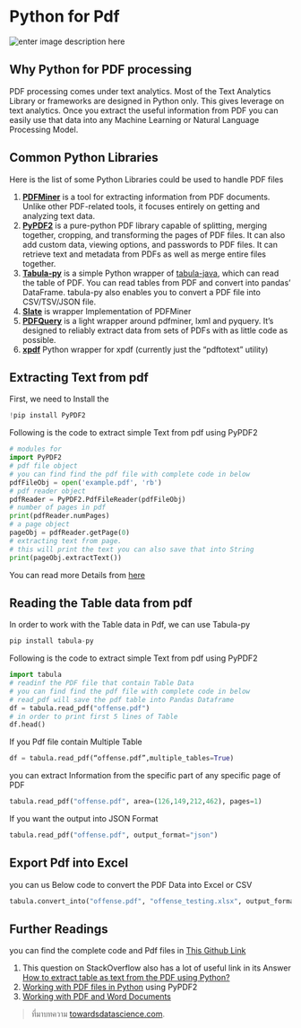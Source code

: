 
Python for Pdf
===
![enter image description here](https://miro.medium.com/proxy/1*F1oFCwu6_4ork7pWE__IIg.jpeg)

## Why Python for PDF processing

PDF processing comes under text analytics. Most of the Text Analytics Library or frameworks are designed in Python only. This gives leverage on text analytics. Once you extract the useful information from PDF you can easily use that data into any Machine Learning or Natural Language Processing Model.

## Common Python Libraries

Here is the list of some Python Libraries could be used to handle PDF files

1.  [**PDFMiner**](https://github.com/euske/pdfminer) is a tool for extracting information from PDF documents. Unlike other PDF-related tools, it focuses entirely on getting and analyzing text data.
2.  [**PyPDF2**](https://github.com/mstamy2/PyPDF2) is a pure-python PDF library capable of splitting, merging together, cropping, and transforming the pages of PDF files. It can also add custom data, viewing options, and passwords to PDF files. It can retrieve text and metadata from PDFs as well as merge entire files together.
3.  [**Tabula-py**](https://github.com/chezou/tabula-py)  is a simple Python wrapper of  [tabula-java](https://github.com/tabulapdf/tabula-java), which can read the table of PDF. You can read tables from PDF and convert into pandas’ DataFrame. tabula-py also enables you to convert a PDF file into CSV/TSV/JSON file.
4.  [**Slate**](https://github.com/timClicks/slate) is wrapper Implementation of PDFMiner
5.  [**PDFQuery**](https://github.com/jcushman/pdfquery) is a light wrapper around pdfminer, lxml and pyquery. It’s designed to reliably extract data from sets of PDFs with as little code as possible.
6.  [**xpdf**](https://github.com/ecatkins/xpdf_python) Python wrapper for xpdf (currently just the “pdftotext” utility)

## Extracting Text from pdf

First, we need to Install the
```py
!pip install PyPDF2
```
Following is the code to extract simple Text from pdf using PyPDF2
```py
# modules for 
import PyPDF2
# pdf file object
# you can find find the pdf file with complete code in below
pdfFileObj = open('example.pdf', 'rb')
# pdf reader object
pdfReader = PyPDF2.PdfFileReader(pdfFileObj)
# number of pages in pdf
print(pdfReader.numPages)
# a page object
pageObj = pdfReader.getPage(0)
# extracting text from page.
# this will print the text you can also save that into String
print(pageObj.extractText())
```
You can read more Details from  [here](https://www.geeksforgeeks.org/working-with-pdf-files-in-python/)

## Reading the Table data from pdf

In order to work with the Table data in Pdf, we can use Tabula-py
```py
pip install tabula-py
```
Following is the code to extract simple Text from pdf using PyPDF2
```py
import tabula
# readinf the PDF file that contain Table Data
# you can find find the pdf file with complete code in below
# read_pdf will save the pdf table into Pandas Dataframe
df = tabula.read_pdf("offense.pdf")
# in order to print first 5 lines of Table
df.head()
```
If you Pdf file contain Multiple Table
```py
df = tabula.read_pdf(“offense.pdf”,multiple_tables=True)
```
you can extract Information from the specific part of any specific page of PDF
```py
tabula.read_pdf("offense.pdf", area=(126,149,212,462), pages=1)
```
If you want the output into JSON Format
```py
tabula.read_pdf("offense.pdf", output_format="json")
```


## Export Pdf into Excel

you can us Below code to convert the PDF Data into Excel or CSV
```py
tabula.convert_into("offense.pdf", "offense_testing.xlsx", output_format="xlsx")
```
## Further Readings

you can find the complete code and Pdf files in  [This Github Link](https://github.com/umer7/Python-for-PDF)

1.  This question on StackOverflow also has a lot of useful link in its Answer  [How to extract table as text from the PDF using Python?](https://stackoverflow.com/questions/47533875/how-to-extract-table-as-text-from-the-pdf-using-python)
2.  [Working with PDF files in Python](https://www.geeksforgeeks.org/working-with-pdf-files-in-python/)  using PyPDF2
3.  [Working with PDF and Word Documents](https://automatetheboringstuff.com/chapter13/)


> ที่มาบทความ [towardsdatascience.com](https://towardsdatascience.com/python-for-pdf-ef0fac2808b0).
<!--stackedit_data:
eyJoaXN0b3J5IjpbMTE0ODQxNjQxOF19
-->